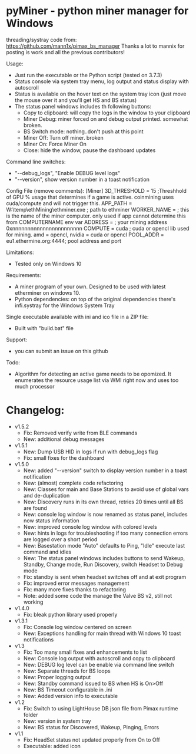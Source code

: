 # pyMiner - python miner manager for Windows

threading/systray code from:
https://github.com/mann1x/pimax_bs_manager
Thanks a lot to mannix for posting is work and all the previous contributors!

Usage:
- Just run the executable or the Python script (tested on 3.7.3) 
- Status console via system tray menu, log output and status display with autoscroll
- Status is available on the hover text on the system tray icon (just move the mouse over it and you'll get HS and BS status)
- The status panel windows includes th following buttons:
  - Copy to clipboard: will copy the logs in the window to your clipboard
  - Miner Debug: miner forced on and debug output printed.  somewhat broken.
  - BS Switch mode: nothing..don't push at this point
  - Miner Off: Turn off miner. broken
  - Miner On: Force Miner On
  - Close: hide the window, pause the dashboard updates


Command line switches:
- "--debug_logs", "Enable DEBUG level logs"
- "--version", show version  number in a toast notification

Config File (remove comments):
[Miner]
3D_THRESHOLD = 15  ;Threshhold of GPU % usage that determines if a game is active.  coinmining uses cuda/compute and will not trigger this.
APP_PATH = W:\temp\ethMining\ethminer.exe ; path to ethminer
WORKER_NAME = <Name> ;  this is the name of the miner computer.  only used if app cannot determine this from COMPUTERNAME env var
ADDRESS = <user Ethereum address>;  your mining address 0xnnnnnnnnnnnnnnnnnnnnnnn
COMPUTE = cuda ; cuda or opencl lib used for mining.  amd = opencl, nvidia = cuda or opencl
POOL_ADDR = eu1.ethermine.org:4444;  pool address and port

Limitations:
- Tested only on Windows 10

Requirements:
- A miner program of your own.  Designed to be used with latest etherminer on windows 10.
- Python dependencies: on top of the original dependencies there's infi.systray for the Windows System Tray

Single executable available with ini and ico file in a ZIP file:
- Built with "build.bat" file

Support:
- you can submit an issue on this github

Todo:
- Algorithm for detecting an active game needs to be opomized.  It enumerates the resource usage list via WMI right now and uses too much processor

# Changelog:
- v1.5.2
    - Fix: Removed verify write from BLE commands
    - New: additional debug messages
- v1.5.1
    - New: Dump USB HID in logs if run with debug_logs flag
    - Fix: small fixes for the dashboard
- v1.5.0
    - New: added "--version" switch to display version number in a toast notification
    - New: (almost) complete code refactoring
    - New: Classes for main and Base Stations to avoid use of global vars and de-duplication
    - New: Discovery runs in its own thread, retries 20 times until all BS are found
    - New: console log window is now renamed as status panel, includes now status information
    - New: improved console log window with colored levels
    - New: hints in logs for troubleshooting if too many connection errors are logged over a short period
    - New: Basestation mode "Auto" defaults to Ping, "Idle" execute last command and idles
    - New: The status panel windows includes buttons to send Wakeup, Standby, Change mode, Run Discovery, switch Headset to Debug mode
    - Fix: standby is sent when headset switches off and at exit program
    - Fix: improved error messages management
    - Fix: many more fixes thanks to refactoring
    - Note: added some code the manage the Valve BS v2, still not working
 - v1.4.0
    - Fix: bleak python library used properly
- v1.3.1
    - Fix: Console log window centered on screen 
    - New: Exceptions handling for main thread with Windows 10 toast notifications
- v1.3
    - Fix: Too many small fixes and enhancements to list 
    - New: Console log output with autoscroll and copy to clipboard
    - New: DEBUG log level can be enable via command line switch
    - New: Separate threads for BS loops
    - New: Proper logging output
    - New: Standby command issued to BS when HS is On>Off
    - New: BS Timeout configurable in .ini
    - New: Added version info to executable
- v1.2
    - Fix: Switch to using LightHouse DB json file from Pimax runtime folder 
    - New: version in system tray
    - New: BS status for Discovered, Wakeup, Pinging, Errors
- v1.1
    - Fix: HeadSet status not updated properly from On to Off
    - Executable: added icon
